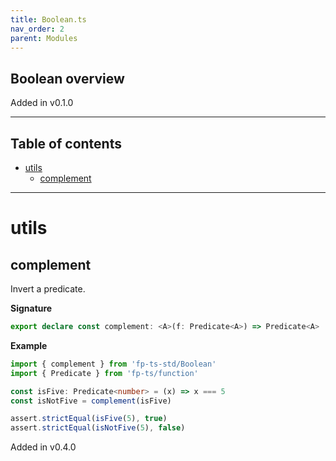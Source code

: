 ```yaml
---
title: Boolean.ts
nav_order: 2
parent: Modules
---
```


## Boolean overview

Added in v0.1.0

---

<h2 class="text-delta">Table of contents</h2>

- [utils](#utils)
  - [complement](#complement)

---

# utils

## complement

Invert a predicate.

**Signature**

```ts
export declare const complement: <A>(f: Predicate<A>) => Predicate<A>
```

**Example**

```ts
import { complement } from 'fp-ts-std/Boolean'
import { Predicate } from 'fp-ts/function'

const isFive: Predicate<number> = (x) => x === 5
const isNotFive = complement(isFive)

assert.strictEqual(isFive(5), true)
assert.strictEqual(isNotFive(5), false)
```

Added in v0.4.0
